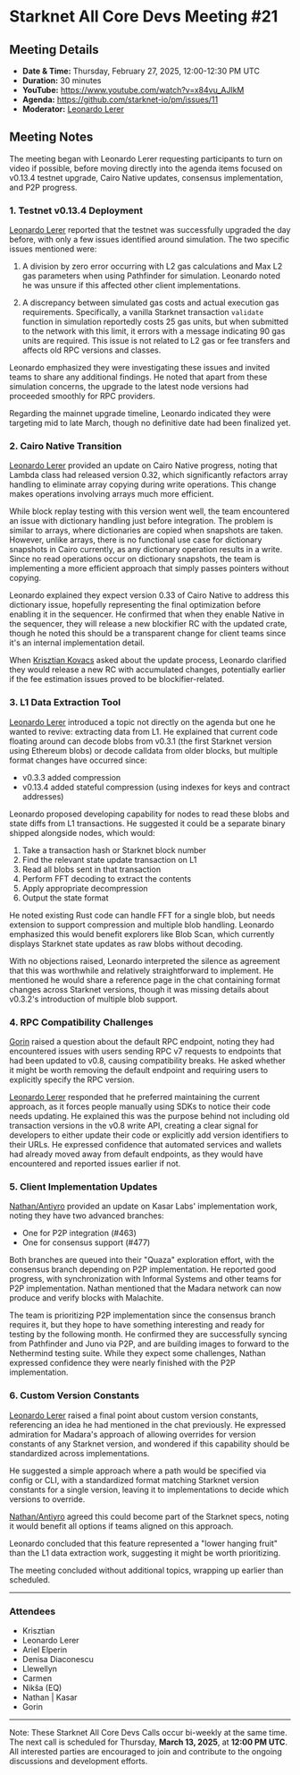 # Starknet All Core Devs Meeting #21
## Meeting Details

- **Date & Time:** Thursday, February 27, 2025, 12:00-12:30 PM UTC
- **Duration:** 30 minutes
- **YouTube:** https://www.youtube.com/watch?v=x84vu_AJlkM
- **Agenda:** https://github.com/starknet-io/pm/issues/11
- **Moderator:** [Leonardo Lerer](https://github.com/leo-starkware) 

## Meeting Notes

The meeting began with Leonardo Lerer requesting participants to turn on video if possible, before moving directly into the agenda items focused on v0.13.4 testnet upgrade, Cairo Native updates, consensus implementation, and P2P progress.

### 1. Testnet v0.13.4 Deployment

[Leonardo Lerer](https://github.com/leo-starkware) reported that the testnet was successfully upgraded the day before, with only a few issues identified around simulation. The two specific issues mentioned were:

1. A division by zero error occurring with L2 gas calculations and Max L2 gas parameters when using Pathfinder for simulation. Leonardo noted he was unsure if this affected other client implementations.

2. A discrepancy between simulated gas costs and actual execution gas requirements. Specifically, a vanilla Starknet transaction `validate` function in simulation reportedly costs 25 gas units, but when submitted to the network with this limit, it errors with a message indicating 90 gas units are required. This issue is not related to L2 gas or fee transfers and affects old RPC versions and classes.

Leonardo emphasized they were investigating these issues and invited teams to share any additional findings. He noted that apart from these simulation concerns, the upgrade to the latest node versions had proceeded smoothly for RPC providers.

Regarding the mainnet upgrade timeline, Leonardo indicated they were targeting mid to late March, though no definitive date had been finalized yet.

### 2. Cairo Native Transition

[Leonardo Lerer](https://github.com/leo-starkware) provided an update on Cairo Native progress, noting that Lambda class had released version 0.32, which significantly refactors array handling to eliminate array copying during write operations. This change makes operations involving arrays much more efficient.

While block replay testing with this version went well, the team encountered an issue with dictionary handling just before integration. The problem is similar to arrays, where dictionaries are copied when snapshots are taken. However, unlike arrays, there is no functional use case for dictionary snapshots in Cairo currently, as any dictionary operation results in a write. Since no read operations occur on dictionary snapshots, the team is implementing a more efficient approach that simply passes pointers without copying.

Leonardo explained they expect version 0.33 of Cairo Native to address this dictionary issue, hopefully representing the final optimization before enabling it in the sequencer. He confirmed that when they enable Native in the sequencer, they will release a new blockifier RC with the updated crate, though he noted this should be a transparent change for client teams since it's an internal implementation detail.

When [Krisztian Kovacs](https://github.com/kkovaacs) asked about the update process, Leonardo clarified they would release a new RC with accumulated changes, potentially earlier if the fee estimation issues proved to be blockifier-related.

### 3. L1 Data Extraction Tool

[Leonardo Lerer](https://github.com/leo-starkware) introduced a topic not directly on the agenda but one he wanted to revive: extracting data from L1. He explained that current code floating around can decode blobs from v0.3.1 (the first Starknet version using Ethereum blobs) or decode calldata from older blocks, but multiple format changes have occurred since:

- v0.3.3 added compression
- v0.13.4 added stateful compression (using indexes for keys and contract addresses)

Leonardo proposed developing capability for nodes to read these blobs and state diffs from L1 transactions. He suggested it could be a separate binary shipped alongside nodes, which would:
1. Take a transaction hash or Starknet block number
2. Find the relevant state update transaction on L1
3. Read all blobs sent in that transaction
4. Perform FFT decoding to extract the contents
5. Apply appropriate decompression
6. Output the state format

He noted existing Rust code can handle FFT for a single blob, but needs extension to support compression and multiple blob handling. Leonardo emphasized this would benefit explorers like Blob Scan, which currently displays Starknet state updates as raw blobs without decoding.

With no objections raised, Leonardo interpreted the silence as agreement that this was worthwhile and relatively straightforward to implement. He mentioned he would share a reference page in the chat containing format changes across Starknet versions, though it was missing details about v0.3.2's introduction of multiple blob support.

### 4. RPC Compatibility Challenges

[Gorin](https://github.com/gorinskiy) raised a question about the default RPC endpoint, noting they had encountered issues with users sending RPC v7 requests to endpoints that had been updated to v0.8, causing compatibility breaks. He asked whether it might be worth removing the default endpoint and requiring users to explicitly specify the RPC version.

[Leonardo Lerer](https://github.com/leo-starkware) responded that he preferred maintaining the current approach, as it forces people manually using SDKs to notice their code needs updating. He explained this was the purpose behind not including old transaction versions in the v0.8 write API, creating a clear signal for developers to either update their code or explicitly add version identifiers to their URLs. He expressed confidence that automated services and wallets had already moved away from default endpoints, as they would have encountered and reported issues earlier if not.

### 5. Client Implementation Updates

[Nathan/Antiyro](https://github.com/antiyro) provided an update on Kasar Labs' implementation work, noting they have two advanced branches:
- One for P2P integration (#463)
- One for consensus support (#477)

Both branches are queued into their "Quaza" exploration effort, with the consensus branch depending on P2P implementation. He reported good progress, with synchronization with Informal Systems and other teams for P2P implementation. Nathan mentioned that the Madara network can now produce and verify blocks with Malachite.

The team is prioritizing P2P implementation since the consensus branch requires it, but they hope to have something interesting and ready for testing by the following month. He confirmed they are successfully syncing from Pathfinder and Juno via P2P, and are building images to forward to the Nethermind testing suite. While they expect some challenges, Nathan expressed confidence they were nearly finished with the P2P implementation.

### 6. Custom Version Constants

[Leonardo Lerer](https://github.com/leo-starkware) raised a final point about custom version constants, referencing an idea he had mentioned in the chat previously. He expressed admiration for Madara's approach of allowing overrides for version constants of any Starknet version, and wondered if this capability should be standardized across implementations.

He suggested a simple approach where a path would be specified via config or CLI, with a standardized format matching Starknet version constants for a single version, leaving it to implementations to decide which versions to override.

[Nathan/Antiyro](https://github.com/antiyro) agreed this could become part of the Starknet specs, noting it would benefit all options if teams aligned on this approach.

Leonardo concluded that this feature represented a "lower hanging fruit" than the L1 data extraction work, suggesting it might be worth prioritizing.

The meeting concluded without additional topics, wrapping up earlier than scheduled.

-----
### Attendees

- Krisztian 
- Leonardo Lerer
- Ariel Elperin 
- Denisa Diaconescu
- Llewellyn
- Carmen
- Nikša (EQ)
- Nathan | Kasar
- Gorin 

------------
Note: These Starknet All Core Devs Calls occur bi-weekly at the same time. The next call is scheduled for Thursday, **March 13, 2025**, at **12:00 PM UTC**. All interested parties are encouraged to join and contribute to the ongoing discussions and development efforts.